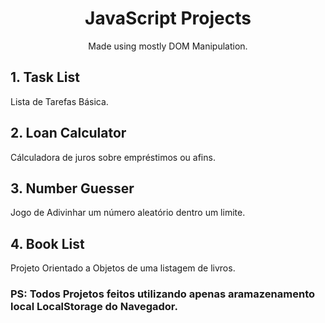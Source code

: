 <h1 align="center">JavaScript Projects</h1>

<p align="center">
  Made using mostly DOM Manipulation.
</p>

## 1. Task List

Lista de Tarefas Básica.

## 2. Loan Calculator

Cálculadora de juros sobre empréstimos ou afins.

## 3. Number Guesser

Jogo de Adivinhar um número aleatório dentro um limite.

## 4. Book List

Projeto Orientado a Objetos de uma listagem de livros.

### PS: Todos Projetos feitos utilizando apenas aramazenamento local LocalStorage do Navegador.
